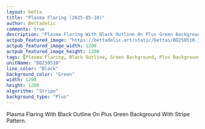 ```yaml
---
layout: betta
title: "Plasma Flaring (2025-05-10)"
author: Bettadelic
comments: true
description: "Plasma Flaring With Black Outline On Plus Green Background With Stripe Pattern."
actpub_featured_image: "https://bettadelic.art/static/bettas/BD250510.jpg"
actpub_featured_image_width: 1200
actpub_featured_image_height: 1200
tags: [Plasma Flaring, Black Outline, Green Background, Plus Background Pattern, Stripe Pattern, May 2025]
unitName: "BD250510"
line_color: "Black"
background_color: "Green"
width: 1200
height: 1200
algorithm: "Stripe"
background_type: "Plus"
---
```


Plasma Flaring With Black Outline On Plus Green Background With Stripe Pattern.
